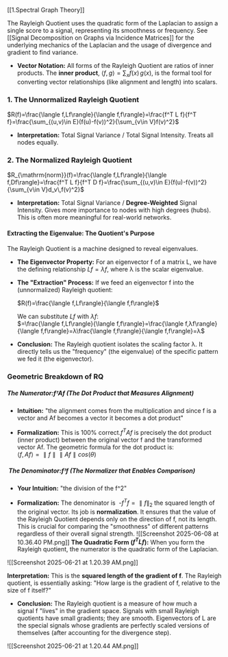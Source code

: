 [[1.Spectral Graph Theory]]

The Rayleigh Quotient uses the quadratic form of the Laplacian to assign a single score to a signal, representing its smoothness or frequency. See [[Signal Decomposition on Graphs via Incidence Matrices]] for the underlying mechanics of the Laplacian and the usage of divergence and gradient to find variance. 



- **Vector Notation:** All forms of the Rayleigh Quotient are ratios of inner products. The **inner product**, $\langle f, g \rangle = \sum_x f(x)\,g(x)$, is the formal tool for converting vector relationships (like alignment and length) into scalars.

### 1.  **The Unnormalized Rayleigh Quotient**
$R(f)=\frac{\langle f,Lf\rangle}{\langle f,f\rangle}=\frac{f^T L f}{f^T f}=\frac{\sum_{(u,v)\in E}(f(u)-f(v))^2}{\sum_{v\in V}f(v)^2}$
- **Interpretation:** Total Signal Variance / Total Signal Intensity. Treats all nodes equally.
### 2. **The Normalized Rayleigh Quotient**
$R_{\mathrm{norm}}(f)=\frac{\langle f,Lf\rangle}{\langle f,Df\rangle}=\frac{f^T L f}{f^T D f}=\frac{\sum_{(u,v)\in E}(f(u)-f(v))^2}{\sum_{v\in V}d_v\,f(v)^2}$

- **Interpretation:** Total Signal Variance / **Degree-Weighted** Signal Intensity. Gives more importance to nodes with high degrees (hubs). This is often more meaningful for real-world networks.

#### **Extracting the Eigenvalue: The Quotient's Purpose**

The Rayleigh Quotient is a machine designed to reveal eigenvalues.

- **The Eigenvector Property:** For an eigenvector f of a matrix L, we have the defining relationship $Lf = λf$, where λ is the scalar eigenvalue.
    
- **The "Extraction" Process:** If we feed an eigenvector f into the (unnormalized) Rayleigh quotient:  

    $R(f)=\frac{\langle f,Lf\rangle}{\langle f,f\rangle}$
      
    We can substitute $Lf$ with $λf$:  
$=\frac{\langle f,Lf\rangle}{\langle f,f\rangle}=\frac{\langle f,λf\rangle}{\langle f,f\rangle}=λ\frac{\langle f,f\rangle}{\langle f,f\rangle}=λ$
    
- **Conclusion:** The Rayleigh quotient isolates the scaling factor λ. It directly tells us the "frequency" (the eigenvalue) of the specific pattern we fed it (the eigenvector).



### Geometric Breakdown of RQ

##### **The Numerator:$fᵀ A f$ (The Dot Product that Measures Alignment)**

- **Intuition:** "the alignment comes from the multiplication and since f is a vector and Af becomes a vector it becomes a dot product"
    
- **Formalization:** This is 100% correct.$f^T A f$ is precisely the dot product (inner product) between the original vector f and the transformed vector Af. The geometric formula for the dot product is:  
$⟨f,Af⟩=∥f∥∥Af∥cos⁡(θ)$

#####  **The Denominator:$fᵀ f$ (The Normalizer that Enables Comparison)**

- **Your Intuition:** "the division of the f^2"
    
- **Formalization:** The denominator is 
-$f^Tf=∥f∥_2$
     the squared length of the original vector. Its job is **normalization**. It ensures that the value of the Rayleigh Quotient depends only on the direction of f, not its length. This is crucial for comparing the "smoothness" of different patterns regardless of their overall signal strength.
![[Screenshot 2025-06-08 at 10.36.40 PM.png]]
**The Quadratic Form ($f^T L f$):** When you form the Rayleigh quotient, the numerator is the quadratic form of the Laplacian.

![[Screenshot 2025-06-21 at 1.20.39 AM.png]]    


**Interpretation:** This is the **squared length of the gradient of f**. The Rayleigh quotient, is essentially asking: "How large is the gradient of f, relative to the size of f itself?"
    
- **Conclusion:** The Rayleigh quotient is a measure of how much a signal f "lives" in the gradient space. Signals with small Rayleigh quotients have small gradients; they are smooth. Eigenvectors of L are the special signals whose gradients are perfectly scaled versions of themselves (after accounting for the divergence step).

![[Screenshot 2025-06-21 at 1.20.44 AM.png]]